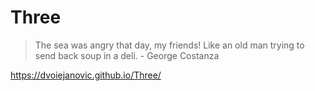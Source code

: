 # Three

> The sea was angry that day, my friends! Like an old man trying to send back soup in a deli. - George Costanza

https://dvoiejanovic.github.io/Three/
